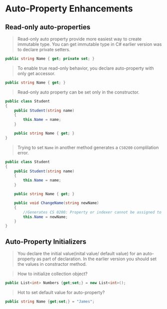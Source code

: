 # Auto-Property Enhancements

## Read-only auto-properties

> Read-only auto property provide more easiest way to create immutable type. You can get immutable type in  C# earlier version was to declare private setters.

```C#
public string Name { get; private set; }
```

> To enable true read-only behavior, you declare auto-property with only get accessor.

```C#
public string Name { get; }
```

> Read-only auto property can be set only in the constructor. 

```C#
public class Student
{
    public Student(string name)
    {
        this.Name = name;
    }

    public string Name { get; }
}
```

> Trying to set `Name` in another method generates a `CS0200` complilation error.

```C#
public class Student
{
    public Student(string name)
    {
        this.Name = name;
    }

    public string Name { get; }

    public void ChangeName(string newName) 
    {
        //Generates CS 0200: Property or indexer cannot be assigned to -- it is read only
        this.Name = newName;
    }
}
```

## Auto-Property Initializers

> You declare the initial value(inital value/ default value) for an auto-property as part of declaration. In the earlier version you should set the values in constractor method.

> How to initialize collection object?
```C#
public List<int> Numbers {get;set;} = new List<int>();
```

> Hot to set default value for auto-property?
```C#
public string Name {get;set;} = "James";
```